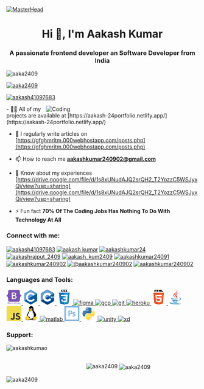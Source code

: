 [![MasterHead ](https://cloudinary.com/blog/wp-content/uploads/sites/12/2022/02/Animations_with_HTML5_3000x1100_v2-1.gif)](https://aaka2409.github.io)
<h1 align="center">Hi 👋, I'm Aakash Kumar</h1>
<h3 align="center">A passionate frontend developer an Software Developer from India</h3>

<p align="left"> <img src="https://komarev.com/ghpvc/?username=aaka2409&label=Profile%20views&color=0e75b6&style=flat" alt="aaka2409" /> </p>

<p align="left"> <a href="https://github.com/ryo-ma/github-profile-trophy"><img src="https://github-profile-trophy.vercel.app/?username=aaka2409" alt="aaka2409" /></a> </p>

<p align="left"> <a href="https://twitter.com/aakash41097683" target="blank"><img src="https://img.shields.io/twitter/follow/aakash41097683?logo=twitter&style=for-the-badge" alt="aakash41097683" /></a> </p>
<img align="right" alt="Coding" width="400" src="https://encrypted-tbn0.gstatic.com/images?q=tbn:ANd9GcTJsKZVppBhshJBN6_RHp9luylwz4eQO4I8Tg&usqp=CAU">
- 👨‍💻 All of my projects are available at [https://aakash-24portfolio.netlify.app/](https://aakash-24portfolio.netlify.app/)

- 📝 I regularly write articles on [https://gfghmritm.000webhostapp.com/posts.php](https://gfghmritm.000webhostapp.com/posts.php)

- 📫 How to reach me **aakashkumar240902@gmail.com**

- 📄 Know about my experiences [https://drive.google.com/file/d/1s8xUNudAJQ2srQH2_T2YozzC5WSJyxQj/view?usp=sharing](https://drive.google.com/file/d/1s8xUNudAJQ2srQH2_T2YozzC5WSJyxQj/view?usp=sharing)

- ⚡ Fun fact **70% Of The Coding Jobs Has Nothing To Do With Technology At All**

<h3 align="left">Connect with me:</h3>
<p align="left">
<a href="https://twitter.com/aakash41097683" target="blank"><img align="center" src="https://raw.githubusercontent.com/rahuldkjain/github-profile-readme-generator/master/src/images/icons/Social/twitter.svg" alt="aakash41097683" height="30" width="40" /></a>
<a href="https://linkedin.com/in/aakash kumar" target="blank"><img align="center" src="https://raw.githubusercontent.com/rahuldkjain/github-profile-readme-generator/master/src/images/icons/Social/linked-in-alt.svg" alt="aakash kumar" height="30" width="40" /></a>
<a href="https://kaggle.com/aakashkumar24" target="blank"><img align="center" src="https://raw.githubusercontent.com/rahuldkjain/github-profile-readme-generator/master/src/images/icons/Social/kaggle.svg" alt="aakashkumar24" height="30" width="40" /></a>
<a href="https://instagram.com/aakashrajput_2409" target="blank"><img align="center" src="https://raw.githubusercontent.com/rahuldkjain/github-profile-readme-generator/master/src/images/icons/Social/instagram.svg" alt="aakashrajput_2409" height="30" width="40" /></a>
<a href="https://www.codechef.com/users/aakash_kum2409" target="blank"><img align="center" src="https://cdn.jsdelivr.net/npm/simple-icons@3.1.0/icons/codechef.svg" alt="aakash_kum2409" height="30" width="40" /></a>
<a href="https://www.hackerrank.com/aakashkumar24091" target="blank"><img align="center" src="https://raw.githubusercontent.com/rahuldkjain/github-profile-readme-generator/master/src/images/icons/Social/hackerrank.svg" alt="aakashkumar24091" height="30" width="40" /></a>
<a href="https://www.leetcode.com/aakashkumar240902" target="blank"><img align="center" src="https://raw.githubusercontent.com/rahuldkjain/github-profile-readme-generator/master/src/images/icons/Social/leet-code.svg" alt="aakashkumar240902" height="30" width="40" /></a>
<a href="https://www.hackerearth.com/@aakashkumar240902" target="blank"><img align="center" src="https://raw.githubusercontent.com/rahuldkjain/github-profile-readme-generator/master/src/images/icons/Social/hackerearth.svg" alt="@aakashkumar240902" height="30" width="40" /></a>
<a href="https://auth.geeksforgeeks.org/user/aakashkumar240902" target="blank"><img align="center" src="https://raw.githubusercontent.com/rahuldkjain/github-profile-readme-generator/master/src/images/icons/Social/geeks-for-geeks.svg" alt="aakashkumar240902" height="30" width="40" /></a>
</p>

<h3 align="left">Languages and Tools:</h3>
<p align="left"> <a href="https://getbootstrap.com" target="_blank" rel="noreferrer"> <img src="https://raw.githubusercontent.com/devicons/devicon/master/icons/bootstrap/bootstrap-plain-wordmark.svg" alt="bootstrap" width="40" height="40"/> </a> <a href="https://www.cprogramming.com/" target="_blank" rel="noreferrer"> <img src="https://raw.githubusercontent.com/devicons/devicon/master/icons/c/c-original.svg" alt="c" width="40" height="40"/> </a> <a href="https://www.w3schools.com/cpp/" target="_blank" rel="noreferrer"> <img src="https://raw.githubusercontent.com/devicons/devicon/master/icons/cplusplus/cplusplus-original.svg" alt="cplusplus" width="40" height="40"/> </a> <a href="https://www.w3schools.com/css/" target="_blank" rel="noreferrer"> <img src="https://raw.githubusercontent.com/devicons/devicon/master/icons/css3/css3-original-wordmark.svg" alt="css3" width="40" height="40"/> </a> <a href="https://www.figma.com/" target="_blank" rel="noreferrer"> <img src="https://www.vectorlogo.zone/logos/figma/figma-icon.svg" alt="figma" width="40" height="40"/> </a> <a href="https://cloud.google.com" target="_blank" rel="noreferrer"> <img src="https://www.vectorlogo.zone/logos/google_cloud/google_cloud-icon.svg" alt="gcp" width="40" height="40"/> </a> <a href="https://git-scm.com/" target="_blank" rel="noreferrer"> <img src="https://www.vectorlogo.zone/logos/git-scm/git-scm-icon.svg" alt="git" width="40" height="40"/> </a> <a href="https://heroku.com" target="_blank" rel="noreferrer"> <img src="https://www.vectorlogo.zone/logos/heroku/heroku-icon.svg" alt="heroku" width="40" height="40"/> </a> <a href="https://www.w3.org/html/" target="_blank" rel="noreferrer"> <img src="https://raw.githubusercontent.com/devicons/devicon/master/icons/html5/html5-original-wordmark.svg" alt="html5" width="40" height="40"/> </a> <a href="https://www.java.com" target="_blank" rel="noreferrer"> <img src="https://raw.githubusercontent.com/devicons/devicon/master/icons/java/java-original.svg" alt="java" width="40" height="40"/> </a> <a href="https://developer.mozilla.org/en-US/docs/Web/JavaScript" target="_blank" rel="noreferrer"> <img src="https://raw.githubusercontent.com/devicons/devicon/master/icons/javascript/javascript-original.svg" alt="javascript" width="40" height="40"/> </a> <a href="https://www.linux.org/" target="_blank" rel="noreferrer"> <img src="https://raw.githubusercontent.com/devicons/devicon/master/icons/linux/linux-original.svg" alt="linux" width="40" height="40"/> </a> <a href="https://www.mathworks.com/" target="_blank" rel="noreferrer"> <img src="https://upload.wikimedia.org/wikipedia/commons/2/21/Matlab_Logo.png" alt="matlab" width="40" height="40"/> </a> <a href="https://www.photoshop.com/en" target="_blank" rel="noreferrer"> <img src="https://raw.githubusercontent.com/devicons/devicon/master/icons/photoshop/photoshop-line.svg" alt="photoshop" width="40" height="40"/> </a> <a href="https://www.python.org" target="_blank" rel="noreferrer"> <img src="https://raw.githubusercontent.com/devicons/devicon/master/icons/python/python-original.svg" alt="python" width="40" height="40"/> </a> <a href="https://unity.com/" target="_blank" rel="noreferrer"> <img src="https://www.vectorlogo.zone/logos/unity3d/unity3d-icon.svg" alt="unity" width="40" height="40"/> </a> <a href="https://www.adobe.com/products/xd.html" target="_blank" rel="noreferrer"> <img src="https://cdn.worldvectorlogo.com/logos/adobe-xd.svg" alt="xd" width="40" height="40"/> </a> </p>

<h3 align="left">Support:</h3>
<p><a href="https://www.buymeacoffee.com/aakashkumao"> <img align="left" src="https://cdn.buymeacoffee.com/buttons/v2/default-yellow.png" height="50" width="210" alt="aakashkumao" /></a></p><br><br>

<p><img align="left" src="https://github-readme-stats.vercel.app/api/top-langs?username=aaka2409&show_icons=true&locale=en&layout=compact" alt="aaka2409" /></p>

<p>&nbsp;<img align="center" src="https://github-readme-stats.vercel.app/api?username=aaka2409&show_icons=true&locale=en" alt="aaka2409" /></p>

<p><img align="center" src="https://github-readme-streak-stats.herokuapp.com/?user=aaka2409&" alt="aaka2409" /></p>
